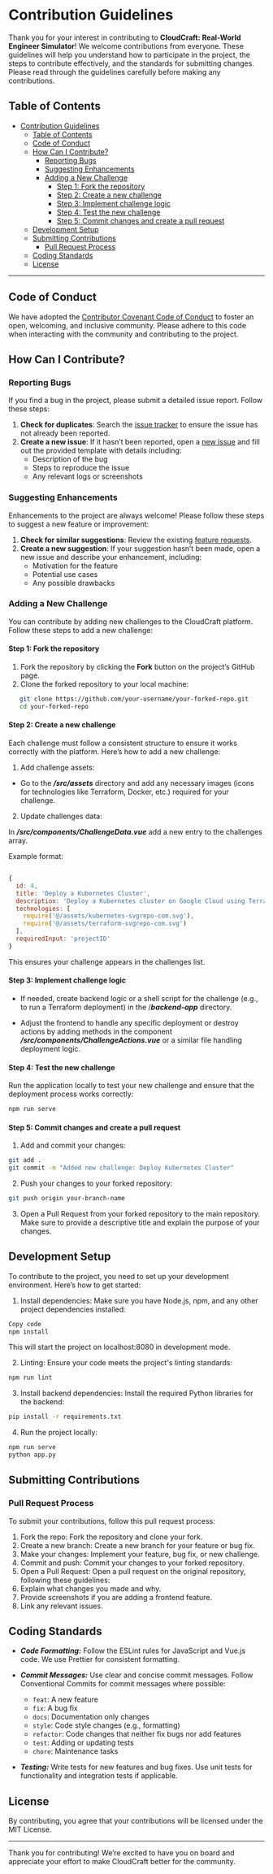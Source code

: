 # Contribution Guidelines

Thank you for your interest in contributing to **CloudCraft: Real-World Engineer Simulator**! We welcome contributions from everyone. These guidelines will help you understand how to participate in the project, the steps to contribute effectively, and the standards for submitting changes. Please read through the guidelines carefully before making any contributions.

## Table of Contents

- [Contribution Guidelines](#contribution-guidelines)
  - [Table of Contents](#table-of-contents)
  - [Code of Conduct](#code-of-conduct)
  - [How Can I Contribute?](#how-can-i-contribute)
    - [Reporting Bugs](#reporting-bugs)
    - [Suggesting Enhancements](#suggesting-enhancements)
    - [Adding a New Challenge](#adding-a-new-challenge)
      - [Step 1: Fork the repository](#step-1-fork-the-repository)
      - [Step 2: Create a new challenge](#step-2-create-a-new-challenge)
      - [Step 3: Implement challenge logic](#step-3-implement-challenge-logic)
      - [Step 4: Test the new challenge](#step-4-test-the-new-challenge)
      - [Step 5: Commit changes and create a pull request](#step-5-commit-changes-and-create-a-pull-request)
  - [Development Setup](#development-setup)
  - [Submitting Contributions](#submitting-contributions)
    - [Pull Request Process](#pull-request-process)
  - [Coding Standards](#coding-standards)
  - [License](#license)

---

## Code of Conduct

We have adopted the [Contributor Covenant Code of Conduct](https://www.contributor-covenant.org/version/2/0/code_of_conduct/) to foster an open, welcoming, and inclusive community. Please adhere to this code when interacting with the community and contributing to the project.

## How Can I Contribute?

### Reporting Bugs

If you find a bug in the project, please submit a detailed issue report. Follow these steps:

1. **Check for duplicates**: Search the [issue tracker](https://github.com/your-username/your-repo/issues) to ensure the issue has not already been reported.
2. **Create a new issue**: If it hasn’t been reported, open a [new issue](https://github.com/your-username/your-repo/issues/new) and fill out the provided template with details including:
   - Description of the bug
   - Steps to reproduce the issue
   - Any relevant logs or screenshots

### Suggesting Enhancements

Enhancements to the project are always welcome! Please follow these steps to suggest a new feature or improvement:

1. **Check for similar suggestions**: Review the existing [feature requests](https://github.com/your-username/your-repo/issues?q=is%3Aissue+is%3Aopen+label%3Aenhancement).
2. **Create a new suggestion**: If your suggestion hasn’t been made, open a new issue and describe your enhancement, including:
   - Motivation for the feature
   - Potential use cases
   - Any possible drawbacks

### Adding a New Challenge

You can contribute by adding new challenges to the CloudCraft platform. Follow these steps to add a new challenge:

#### Step 1: Fork the repository

1. Fork the repository by clicking the **Fork** button on the project’s GitHub page.
2. Clone the forked repository to your local machine:

```bash
   git clone https://github.com/your-username/your-forked-repo.git
   cd your-forked-repo
```

#### Step 2: Create a new challenge

Each challenge must follow a consistent structure to ensure it works correctly with the platform. Here’s how to add a new challenge:

1. Add challenge assets:
 
- Go to the ***/src/assets*** directory and add any necessary images (icons for technologies like Terraform, Docker, etc.) required for your challenge.
  
2. Update challenges data:

In ***/src/components/ChallengeData.vue*** add a new entry to the challenges array. 

Example format:

```javascript

{
  id: 4,
  title: 'Deploy a Kubernetes Cluster',
  description: 'Deploy a Kubernetes cluster on Google Cloud using Terraform.',
  technologies: [
    require('@/assets/kubernetes-svgrepo-com.svg'),
    require('@/assets/terraform-svgrepo-com.svg')
  ],
  requiredInput: 'projectID'
}
```
This ensures your challenge appears in the challenges list.

#### Step 3: Implement challenge logic


- If needed, create backend logic or a shell script for the challenge (e.g., to run a Terraform deployment) in the /***backend-app*** directory.

- Adjust the frontend to handle any specific deployment or destroy actions by adding methods in the component ***/src/components/ChallengeActions.vue*** or a similar file handling deployment logic.

#### Step 4: Test the new challenge

Run the application locally to test your new challenge and ensure that the deployment process works correctly:

```bash
npm run serve
```
#### Step 5: Commit changes and create a pull request

1. Add and commit your changes:

```bash
git add .
git commit -m "Added new challenge: Deploy Kubernetes Cluster"
```
2. Push your changes to your forked repository:

```bash
git push origin your-branch-name
```

3. Open a Pull Request from your forked repository to the main repository. Make sure to provide a descriptive title and explain the purpose of your changes.

## Development Setup

To contribute to the project, you need to set up your development environment. Here’s how to get started:

1. Install dependencies: Make sure you have Node.js, npm, and any other project dependencies installed:

```bash
Copy code
npm install
```


This will start the project on localhost:8080 in development mode.

2. Linting: Ensure your code meets the project's linting standards:

```bash
npm run lint
```
3. Install backend dependencies: Install the required Python libraries for the backend:

```bash
pip install -r requirements.txt
```

4. Run the project locally:

```bash
npm run serve
python app.py
```


## Submitting Contributions
### Pull Request Process
To submit your contributions, follow this pull request process:

1. Fork the repo: Fork the repository and clone your fork.
2. Create a new branch: Create a new branch for your feature or bug fix.
3. Make your changes: Implement your feature, bug fix, or new challenge.
4. Commit and push: Commit your changes to your forked repository.
5. Open a Pull Request: Open a pull request on the original repository, following these guidelines:
6. Explain what changes you made and why.
7. Provide screenshots if you are adding a frontend feature.
8. Link any relevant issues.

## Coding Standards

* ***Code Formatting:*** Follow the ESLint rules for JavaScript and Vue.js code. We use Prettier for consistent formatting.

* ***Commit Messages:*** Use clear and concise commit messages. Follow Conventional Commits for commit messages where possible:

  * ```feat```: A new feature
  * ```fix```:  A bug fix
  * ```docs```: Documentation only changes
  * ```style```: Code style changes (e.g., formatting)
  * ```refactor```: Code changes that neither fix bugs nor add features
  * ```test```: Adding or updating tests
  * ```chore```: Maintenance tasks

* ***Testing:*** Write tests for new features and bug fixes. Use unit tests for functionality and integration tests if applicable.

## License
By contributing, you agree that your contributions will be licensed under the MIT License.

----

Thank you for contributing! We’re excited to have you on board and appreciate your effort to make CloudCraft better for the community.
